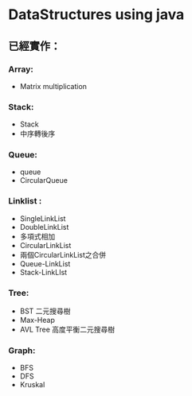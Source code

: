 # DataStructures using java

## 已經實作：
### Array:
*   Matrix multiplication
### Stack:
*   Stack
*   中序轉後序
### Queue:
*   queue
*   CircularQueue
### Linklist : 
*   SingleLinkList
*   DoubleLinkList
*   多項式相加
*   CircularLinkList
*   兩個CircularLinkList之合併
*   Queue-LinkList
*   Stack-LinkLIst
### Tree:
*   BST 二元搜尋樹
*   Max-Heap
*   AVL Tree 高度平衡二元搜尋樹
### Graph:
*   BFS
*   DFS
*   Kruskal
